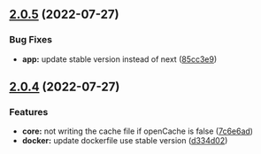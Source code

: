 ## [2.0.5](https://github.com/likun7981/hlink/compare/v2.0.4...v2.0.5) (2022-07-27)

### Bug Fixes

- **app:** update stable version instead of next ([85cc3e9](https://github.com/likun7981/hlink/commit/85cc3e9e6d915c9386f065d6ecb46ae029fe0fc7))

## [2.0.4](https://github.com/likun7981/hlink/compare/v1.0.4...v2.0.4) (2022-07-27)

### Features

- **core:** not writing the cache file if openCache is false ([7c6e6ad](https://github.com/likun7981/hlink/commit/7c6e6ad539aff6b8a9dcd9f63a255c7950be8b41))
- **docker:** update dockerfile use stable version ([d334d02](https://github.com/likun7981/hlink/commit/d334d025f7a9644b6b1c5fbe70d871b3f3219545))
